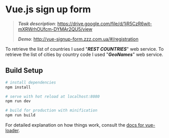 # Vue.js sign up form


> ***Task description***: https://drive.google.com/file/d/1jR5CzR6wit-mXRWrhOUfcm-DYMAr2QU5/view
>
> ***Demo***: http://vue-signup-form.zzz.com.ua/#/registration

To retrieve the list of countries I used "***REST COUNTRIES***" web service. 
To retrieve the list of cities by country code I used "***GeoNames***" web service.

## Build Setup

``` bash
# install dependencies
npm install

# serve with hot reload at localhost:8080
npm run dev

# build for production with minification
npm run build
```

For detailed explanation on how things work, consult the [docs for vue-loader](http://vuejs.github.io/vue-loader).
